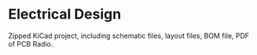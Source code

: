 # Electrical Design

Zipped KiCad project, including schematic files, layout files, BOM file, PDF of PCB Radio.
